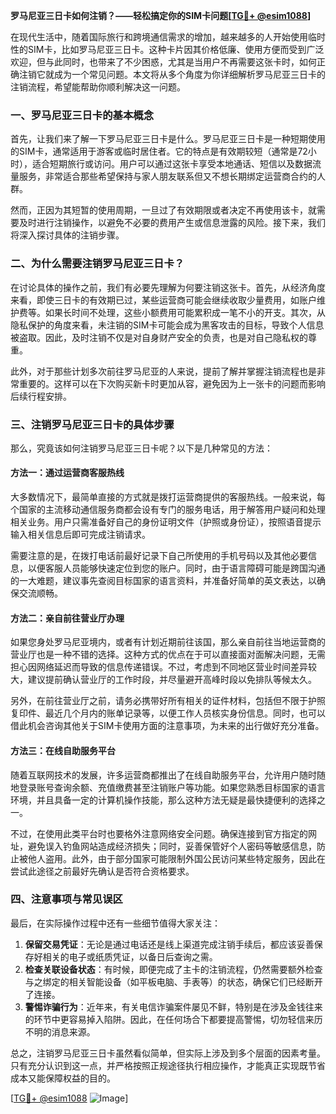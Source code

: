 **罗马尼亚三日卡如何注销？——轻松搞定你的SIM卡问题[[TG💪+ @esim1088](https://t.me/s/esim1088)]**

在现代生活中，随着国际旅行和跨境通信需求的增加，越来越多的人开始使用临时性的SIM卡，比如罗马尼亚三日卡。这种卡片因其价格低廉、使用方便而受到广泛欢迎，但与此同时，也带来了不少困惑，尤其是当用户不再需要这张卡时，如何正确注销它就成为一个常见问题。本文将从多个角度为你详细解析罗马尼亚三日卡的注销流程，希望能帮助你顺利解决这一问题。

### 一、罗马尼亚三日卡的基本概念

首先，让我们来了解一下罗马尼亚三日卡是什么。罗马尼亚三日卡是一种短期使用的SIM卡，通常适用于游客或临时居住者。它的特点是有效期较短（通常是72小时），适合短期旅行或访问。用户可以通过这张卡享受本地通话、短信以及数据流量服务，非常适合那些希望保持与家人朋友联系但又不想长期绑定运营商合约的人群。

然而，正因为其短暂的使用周期，一旦过了有效期限或者决定不再使用该卡，就需要及时进行注销操作，以避免不必要的费用产生或信息泄露的风险。接下来，我们将深入探讨具体的注销步骤。

### 二、为什么需要注销罗马尼亚三日卡？

在讨论具体的操作之前，我们有必要先理解为何要注销这张卡。首先，从经济角度来看，即使三日卡的有效期已过，某些运营商可能会继续收取少量费用，如账户维护费等。如果长时间不处理，这些小额费用可能累积成一笔不小的开支。其次，从隐私保护的角度来看，未注销的SIM卡可能会成为黑客攻击的目标，导致个人信息被盗取。因此，及时注销不仅是对自身财产安全的负责，也是对自己隐私权的尊重。

此外，对于那些计划多次前往罗马尼亚的人来说，提前了解并掌握注销流程也是非常重要的。这样可以在下次购买新卡时更加从容，避免因为上一张卡的问题而影响后续行程安排。

### 三、注销罗马尼亚三日卡的具体步骤

那么，究竟该如何注销罗马尼亚三日卡呢？以下是几种常见的方法：

#### 方法一：通过运营商客服热线

大多数情况下，最简单直接的方式就是拨打运营商提供的客服热线。一般来说，每个国家的主流移动通信服务商都会设有专门的服务电话，用于解答用户疑问和处理相关业务。用户只需准备好自己的身份证明文件（护照或身份证），按照语音提示输入相关信息后即可完成注销请求。

需要注意的是，在拨打电话前最好记录下自己所使用的手机号码以及其他必要信息，以便客服人员能够快速定位到您的账户。同时，由于语言障碍可能是跨国沟通的一大难题，建议事先查阅目标国家的语言资料，并准备好简单的英文表达，以确保交流顺畅。

#### 方法二：亲自前往营业厅办理

如果您身处罗马尼亚境内，或者有计划近期前往该国，那么亲自前往当地运营商的营业厅也是一种不错的选择。这种方式的优点在于可以直接面对面解决问题，无需担心因网络延迟而导致的信息传递错误。不过，考虑到不同地区营业时间差异较大，建议提前确认营业厅的工作时段，并尽量避开高峰时段以免排队等候太久。

另外，在前往营业厅之前，请务必携带好所有相关的证件材料，包括但不限于护照复印件、最近几个月内的账单记录等，以便工作人员核实身份信息。同时，也可以借此机会咨询其他关于SIM卡使用方面的注意事项，为未来的出行做好充分准备。

#### 方法三：在线自助服务平台

随着互联网技术的发展，许多运营商都推出了在线自助服务平台，允许用户随时随地登录账号查询余额、充值缴费甚至注销账户等功能。如果您熟悉目标国家的语言环境，并且具备一定的计算机操作技能，那么这种方法无疑是最快捷便利的选择之一。

不过，在使用此类平台时也要格外注意网络安全问题。确保连接到官方指定的网址，避免误入钓鱼网站造成经济损失；同时，妥善保管好个人密码等敏感信息，防止被他人盗用。此外，由于部分国家可能限制外国公民访问某些特定服务，因此在尝试此途径之前最好先确认是否符合资格要求。

### 四、注意事项与常见误区

最后，在实际操作过程中还有一些细节值得大家关注：

1. **保留交易凭证**：无论是通过电话还是线上渠道完成注销手续后，都应该妥善保存好相关的电子或纸质凭证，以备日后查询之需。
2. **检查关联设备状态**：有时候，即便完成了主卡的注销流程，仍然需要额外检查与之绑定的相关智能设备（如平板电脑、手表等）的状态，确保它们已经断开了连接。
3. **警惕诈骗行为**：近年来，有关电信诈骗案件屡见不鲜，特别是在涉及金钱往来的环节中更容易掉入陷阱。因此，在任何场合下都要提高警惕，切勿轻信来历不明的消息来源。

总之，注销罗马尼亚三日卡虽然看似简单，但实际上涉及到多个层面的因素考量。只有充分认识到这一点，并严格按照正规途径执行相应操作，才能真正实现既节省成本又能保障权益的目的。

[[TG💪+ @esim1088](https://t.me/s/esim1088) ![Image](https://i.postimg.cc/4NQfJmqS/Snipaste-2025-05-13-00-14-12.png)]